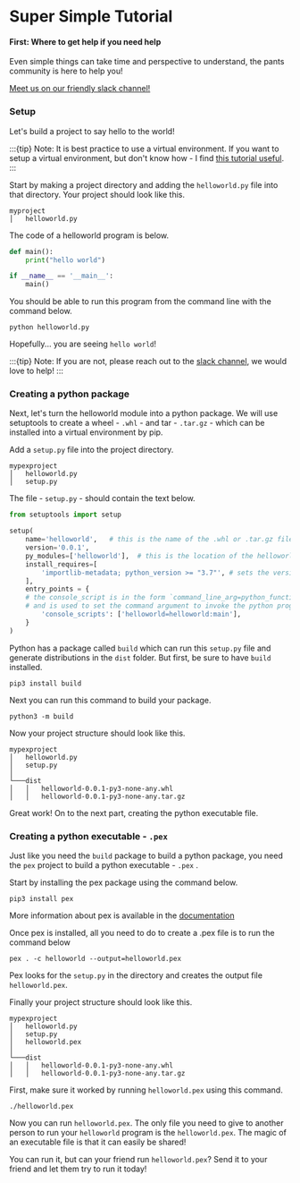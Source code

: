 # Super Simple Tutorial

#### First: Where to get help if you need help

Even simple things can take time and perspective to understand, the pants community is here to help you!

[Meet us on our friendly slack channel!]()


### Setup

Let's build a project to say hello to the world!

:::{tip}
Note: It is best practice to use a virtual environment.  If you want to setup a virtual environment, but don't know how - I find [this tutorial useful](https://realpython.com/lessons/creating-virtual-environment/).
:::

Start by making a project directory and adding the `helloworld.py` file into that directory. Your project should look like this.


```
myproject
│   helloworld.py

```

The code of a helloworld program is below.

```python
def main():
	print("hello world")

if __name__ == '__main__':
	main()
```

You should be able to run this program from the command line with the command below.

```shell
python helloworld.py
```

Hopefully... you are seeing `hello world`! 

:::{tip}
Note: If you are not, please reach out to the [slack channel](https://join.slack.com/t/pantsbuild/shared_invite/zt-d0uh0mok-RLvVosDiX6JDpvStH~bFBA), we would love to help!
:::

### Creating a python package

Next, let's turn the helloworld module into a python package. We will use setuptools to create a wheel - `.whl` - and tar - `.tar.gz` - which can be installed into a virtual environment by pip.

Add a `setup.py` file into the project directory.

```
mypexproject
│   helloworld.py
│   setup.py

```

The file - `setup.py` - should contain the text below.


```python
from setuptools import setup

setup(
    name='helloworld',   # this is the name of the .whl or .tar.gz file
    version='0.0.1',
    py_modules=['helloworld'],  # this is the location of the helloworld.py module
    install_requires=[
        'importlib-metadata; python_version >= "3.7"', # sets the version of python
    ],
    entry_points = {
    # the console_script is in the form `command_line_arg=python_function_called` 
    # and is used to set the command argument to invoke the python program
        'console_scripts': ['helloworld=helloworld:main'],  
    }
)
```

Python has a package called `build` which can run this `setup.py` file and generate distributions in the `dist` folder.  But first, be sure to have `build` installed.

```shell
pip3 install build
```

Next you can run this command to build your package.

```shell
python3 -m build 
```

Now your project structure should look like this.

```
mypexproject
│   helloworld.py
│   setup.py  
│
└───dist
│   │   helloworld-0.0.1-py3-none-any.whl
│   │   helloworld-0.0.1-py3-none-any.tar.gz

```

Great work! On to the next part, creating the python executable file.

### Creating a python executable - `.pex`

Just like you need the `build` package to build a python package, you need the `pex` project to build a python executable - `.pex` .

Start by installing the pex package using the command below.

```shell
pip3 install pex
```

More information about pex is available in the [documentation](https://pex.readthedocs.io/en/v2.1.84/index.html)

Once pex is installed, all you need to do to create a .pex file is to run the command below

```shell
pex . -c helloworld --output=helloworld.pex
```
Pex looks for the `setup.py` in the directory and creates the output file `helloworld.pex`.

Finally your project structure should look like this.

```
mypexproject
│   helloworld.py
│   setup.py  
│   helloworld.pex 
│
└───dist
│   │   helloworld-0.0.1-py3-none-any.whl
│   │   helloworld-0.0.1-py3-none-any.tar.gz

```


First, make sure it worked by running `helloworld.pex` using this command.

```shell
./helloworld.pex
```

Now you can run `helloworld.pex`. The only file you need to give to another person to run your `helloworld` program is the `helloworld.pex`. The magic of an executable file is that it can easily be shared!

You can run it, but can your friend run `helloworld.pex`?
Send it to your friend and let them try to run it today!




